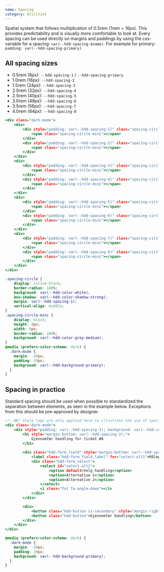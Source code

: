 ```yaml
---
name: Spacing
category: Utilities
---
```


Spatial system that follows multiplication of 0.5rem (1rem = 16px). This provides predictability and is visually more comfortable to look at. Every spacing can be used directly on margins and paddings by using the css-variable for a spacing: `var(--hdd-spacing-$name)`. For example for primary: `padding: var(--hdd-spacing-primary)`

## All spacing sizes

- 0.5rem (8px):  `--hdd-spacing-1` / `--hdd-spacing-primary`
- 1.0rem (16px): `--hdd-spacing-2`
- 1.5rem (24px): `--hdd-spacing-3`
- 2.0rem (32px): `--hdd-spacing-4`
- 2.5rem (40px): `--hdd-spacing-5`
- 3.0rem (48px): `--hdd-spacing-6`
- 3.5rem (56px): `--hdd-spacing-7`
- 4.0rem (64px): `--hdd-spacing-8`

```spacing.html
<div class="dark-mode">
	<div>
		<div style="padding: var(--hdd-spacing-1)" class="spacing-circle">
			<span class="spacing-circle-mini"></span>
		</div>
		<div style="padding: var(--hdd-spacing-2)" class="spacing-circle">
			<span class="spacing-circle-mini"></span>
		</div>
	</div>
	<div>
		<div style="padding: var(--hdd-spacing-3)" class="spacing-circle">
			<span class="spacing-circle-mini"></span>
		</div>
		<div style="padding: var(--hdd-spacing-4)" class="spacing-circle">
			<span class="spacing-circle-mini"></span>
		</div>
	</div>
	<div>
		<div style="padding: var(--hdd-spacing-5)" class="spacing-circle">
			<span class="spacing-circle-mini"></span>
		</div>
		<div style="padding: var(--hdd-spacing-6)" class="spacing-circle">
			<span class="spacing-circle-mini"></span>
		</div>
	</div>
	<div>
		<div style="padding: var(--hdd-spacing-7)" class="spacing-circle">
			<span class="spacing-circle-mini"></span>
		</div>
		<div style="padding: var(--hdd-spacing-8)" class="spacing-circle">
			<span class="spacing-circle-mini"></span>
		</div>
	</div>
</div>
```

```spacing.css	hidden
.spacing-circle {
	display: inline-block; 
	border-radius: 100%; 
	background: var(--hdd-color-white); 
	box-shadow: var(--hdd-color-shadow-strong); 
	margin: var(--hdd-spacing-1); 
	vertical-align: middle;
}
.spacing-circle-mini {
	display: block; 
	height: 8px; 
	width: 8px; 
	border-radius: 100%; 
	background: var(--hdd-color-grey-medium); 
}
@media (prefers-color-scheme: dark) {
  .dark-mode {
    margin: -20px;
    padding: 20px;
    background: var(--hdd-background-primary);
  }
}
```

## Spacing in practice
Standard spacing should be used when possible to standardized the separation between elements, as seen in the example below. Exceptions from this should be pre-approved by designer.

```spacing-realistic.html
<!--NB! Style tags are only applied here to illustrate the use of spacing variables. -->
<div class="dark-mode">
	<div style="padding: var(--hdd-spacing-3); background: var(--hdd-color-white); border-radius: 5px;">
		<h1 style="margin-bottom: var(--hdd-spacing-3);">
			Gjennomfør handling for ticket #8
		</h1>
		
		<div class="hdd-form_field" style="margin-bottom: var(--hdd-spacing-2)">
			<label class="hdd-form_field_label" for="select-alt1">Målepunkt</label>
			<div class="hdd-form_select">
				<select id="select-alt2">
					<option default>Velg handling</option>
					<option>Alternative 1</option>
					<option>Alternative 2</option>
				</select>
				<i class="fal fa-angle-down"></i>
			</div>
		</div>

		<div>
			<button class="hdd-button is-secondary" style="margin-right: var(--hdd-spacing-2);">Avbryt</button>
			<button class="hdd-button">Gjennomfør handling</button>
		</div>
	</div>
</div>
```

```spacing-realistic.css
@media (prefers-color-scheme: dark) {
  .dark-mode {
    margin: -20px;
    padding: 20px;
    background: var(--hdd-background-primary);
  }
}
```

